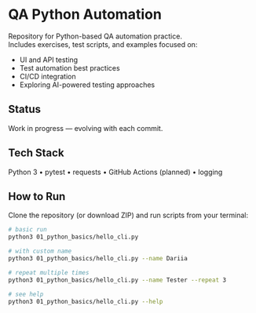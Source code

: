 # QA Python Automation  

Repository for Python-based QA automation practice.  
Includes exercises, test scripts, and examples focused on:  
- UI and API testing  
- Test automation best practices  
- CI/CD integration  
- Exploring AI-powered testing approaches  

## Status
Work in progress — evolving with each commit.  

## Tech Stack
Python 3 • pytest • requests • GitHub Actions (planned) • logging  

## How to Run

Clone the repository (or download ZIP) and run scripts from your terminal:

```bash
# basic run
python3 01_python_basics/hello_cli.py

# with custom name
python3 01_python_basics/hello_cli.py --name Dariia

# repeat multiple times
python3 01_python_basics/hello_cli.py --name Tester --repeat 3

# see help
python3 01_python_basics/hello_cli.py --help
